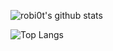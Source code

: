 
![robi0t's github stats](https://github-readme-stats.vercel.app/api?username=robi0t&theme=algolia)

![Top Langs](https://github-readme-stats.vercel.app/api/top-langs/?username=robi0t&theme=algolia)
